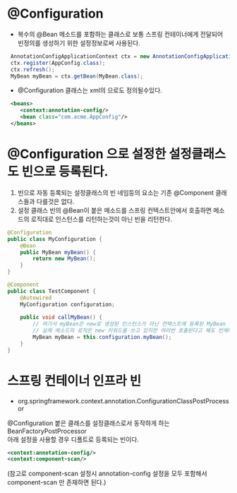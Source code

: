 # @Configuration
* 복수의 @Bean 메소드를 포함하는 클래스로 보통 스프링 컨테이너에게 전달되어 빈정의를 생성하기 위한 설정정보로써 사용된다. 

```java
 AnnotationConfigApplicationContext ctx = new AnnotationConfigApplicationContext();
 ctx.register(AppConfig.class);
 ctx.refresh();
 MyBean myBean = ctx.getBean(MyBean.class);
```

* @Configuration 클래스는 xml의 <bean>으로도 정의될수있다.
```xml
 <beans>
    <context:annotation-config/>
    <bean class="com.acme.AppConfig"/>
 </beans>
```

# @Configuration 으로 설정한 설정클래스도 빈으로 등록된다. 
1. 빈으로 자동 등록되는 설정클래스의 빈 네임등의 요소는 기존 @Component 클래스들과 다를것은 없다.
1. 설정 클래스 빈의 @Bean이 붙은 메소드를 스프링 컨텍스트안에서 호출하면 메소드의 로직대로 인스턴스를 리턴하는것이 아닌 빈을 리턴한다. 

```java
@Configuration
public class MyConfiguration {
    @Bean
    public MyBean myBean() {
        return new MyBean();
    }
}

@Component
public class TestComponent {
    @Autowired 
    MyConfiguration configuration;
    
    public void callMyBean() {
        // 여기서 myBean은 new로 생성된 인스턴스가 아닌 컨텍스트에 등록된 MyBean 타입의 빈이다.
        // 실제 메소드의 로직은 new 키워드를 쓰고 있지만 여러번 호출된다고 해도 언제나 같은 인스턴스가 리턴될것이다.
        MyBean myBean = this.configuration.myBean();
    }
}
```

# 스프링 컨테이너 인프라 빈
* org.springframework.context.annotation.ConfigurationClassPostProcessor

@Configuration 붙은 클래스를 설정클래스로서 동작하게 하는 BeanFactoryPostProcessor  
아래 설정을 사용할 경우 디폴트로 등록되는 빈이다.  
```xml
<context:annotation-config/>  
<context:component-scan/>  
```
(참고로 component-scan 설정시 annotation-config 설정을 모두 포함해서 component-scan 만 존재하면 된다.)